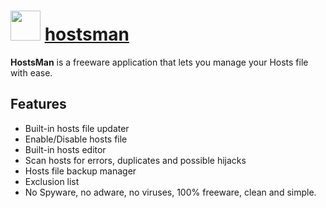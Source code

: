 ﻿# <img src="https://cdn.rawgit.com/chocolatey/chocolatey-coreteampackages/d3ba6b8a6b663536b70f5d9a3e710bfca64c73f4/icons/hostsman.png" width="48" height="48"/> [hostsman](https://chocolatey.org/packages/hostsman)


__HostsMan__ is a freeware application that lets you manage your Hosts file with ease.

## Features

- Built-in hosts file updater
- Enable/Disable hosts file
- Built-in hosts editor
- Scan hosts for errors, duplicates and possible hijacks
- Hosts file backup manager
- Exclusion list
- No Spyware, no adware, no viruses, 100% freeware, clean and simple.

